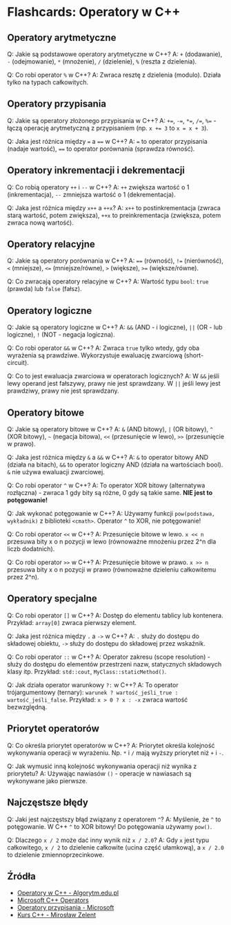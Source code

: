 # Flashcards: Operatory w C++

## Operatory arytmetyczne

Q: Jakie są podstawowe operatory arytmetyczne w C++?
A: `+` (dodawanie), `-` (odejmowanie), `*` (mnożenie), `/` (dzielenie), `%` (reszta z dzielenia).

Q: Co robi operator `%` w C++?
A: Zwraca resztę z dzielenia (modulo). Działa tylko na typach całkowitych.

## Operatory przypisania

Q: Jakie są operatory złożonego przypisania w C++?
A: `+=`, `-=`, `*=`, `/=`, `%=` - łączą operację arytmetyczną z przypisaniem (np. `x += 3` to `x = x + 3`).

Q: Jaka jest różnica między `=` a `==` w C++?
A: `=` to operator przypisania (nadaje wartość), `==` to operator porównania (sprawdza równość).

## Operatory inkrementacji i dekrementacji

Q: Co robią operatory `++` i `--` w C++?
A: `++` zwiększa wartość o 1 (inkrementacja), `--` zmniejsza wartość o 1 (dekrementacja).

Q: Jaka jest różnica między `x++` a `++x`?
A: `x++` to postinkrementacja (zwraca starą wartość, potem zwiększa), `++x` to preinkrementacja (zwiększa, potem zwraca nową wartość).

## Operatory relacyjne

Q: Jakie są operatory porównania w C++?
A: `==` (równość), `!=` (nierówność), `<` (mniejsze), `<=` (mniejsze/równe), `>` (większe), `>=` (większe/równe).

Q: Co zwracają operatory relacyjne w C++?
A: Wartość typu `bool`: `true` (prawda) lub `false` (fałsz).

## Operatory logiczne

Q: Jakie są operatory logiczne w C++?
A: `&&` (AND - i logiczne), `||` (OR - lub logiczne), `!` (NOT - negacja logiczna).

Q: Co robi operator `&&` w C++?
A: Zwraca `true` tylko wtedy, gdy oba wyrażenia są prawdziwe. Wykorzystuje ewaluację zwarciową (short-circuit).

Q: Co to jest ewaluacja zwarciowa w operatorach logicznych?
A: W `&&` jeśli lewy operand jest fałszywy, prawy nie jest sprawdzany. W `||` jeśli lewy jest prawdziwy, prawy nie jest sprawdzany.

## Operatory bitowe

Q: Jakie są operatory bitowe w C++?
A: `&` (AND bitowy), `|` (OR bitowy), `^` (XOR bitowy), `~` (negacja bitowa), `<<` (przesunięcie w lewo), `>>` (przesunięcie w prawo).

Q: Jaka jest różnica między `&` a `&&` w C++?
A: `&` to operator bitowy AND (działa na bitach), `&&` to operator logiczny AND (działa na wartościach bool). `&` nie używa ewaluacji zwarciowej.

Q: Co robi operator `^` w C++?
A: To operator XOR bitowy (alternatywa rozłączna) - zwraca 1 gdy bity są różne, 0 gdy są takie same. **NIE jest to potęgowanie!**

Q: Jak wykonać potęgowanie w C++?
A: Używamy funkcji `pow(podstawa, wykładnik)` z biblioteki `<cmath>`. Operator `^` to XOR, nie potęgowanie!

Q: Co robi operator `<<` w C++?
A: Przesunięcie bitowe w lewo. `x << n` przesuwa bity x o n pozycji w lewo (równoważne mnożeniu przez 2^n dla liczb dodatnich).

Q: Co robi operator `>>` w C++?
A: Przesunięcie bitowe w prawo. `x >> n` przesuwa bity x o n pozycji w prawo (równoważne dzieleniu całkowitemu przez 2^n).

## Operatory specjalne

Q: Co robi operator `[]` w C++?
A: Dostęp do elementu tablicy lub kontenera. Przykład: `array[0]` zwraca pierwszy element.

Q: Jaka jest różnica między `.` a `->` w C++?
A: `.` służy do dostępu do składowej obiektu, `->` służy do dostępu do składowej przez wskaźnik.

Q: Co robi operator `::` w C++?
A: Operator zakresu (scope resolution) - służy do dostępu do elementów przestrzeni nazw, statycznych składowych klasy itp. Przykład: `std::cout`, `MyClass::staticMethod()`.

Q: Jak działa operator warunkowy `?:` w C++?
A: To operator trójargumentowy (ternary): `warunek ? wartość_jeśli_true : wartość_jeśli_false`. Przykład: `x > 0 ? x : -x` zwraca wartość bezwzględną.

## Priorytet operatorów

Q: Co określa priorytet operatorów w C++?
A: Priorytet określa kolejność wykonywania operacji w wyrażeniu. Np. `*` i `/` mają wyższy priorytet niż `+` i `-`.

Q: Jak wymusić inną kolejność wykonywania operacji niż wynika z priorytetu?
A: Używając nawiasów `()` - operacje w nawiasach są wykonywane jako pierwsze.

## Najczęstsze błędy

Q: Jaki jest najczęstszy błąd związany z operatorem `^`?
A: Myślenie, że `^` to potęgowanie. W C++ `^` to XOR bitowy! Do potęgowania używamy `pow()`.

Q: Dlaczego `x / 2` może dać inny wynik niż `x / 2.0`?
A: Gdy `x` jest typu całkowitego, `x / 2` to dzielenie całkowite (ucina część ułamkową), a `x / 2.0` to dzielenie zmiennoprzecinkowe.

## Źródła

- [Operatory w C++ - Algorytm.edu.pl](https://www.algorytm.edu.pl/wstp-do-c/operatory-w-c.html)
- [Microsoft C++ Operators](https://learn.microsoft.com/pl-pl/cpp/cpp/cpp-built-in-operators-precedence-and-associativity?view=msvc-170)
- [Operatory przypisania - Microsoft](https://learn.microsoft.com/pl-pl/cpp/cpp/assignment-operators?view=msvc-170)
- [Kurs C++ - Mirosław Zelent](https://miroslawzelent.pl/kurs-c++/operatory-w-c++/)

